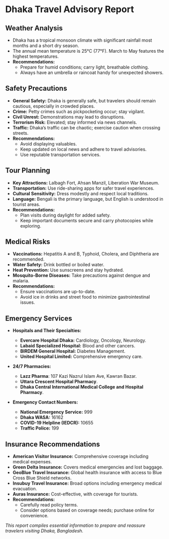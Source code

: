 # Dhaka Travel Advisory Report

## Weather Analysis
- Dhaka has a tropical monsoon climate with significant rainfall most months and a short dry season.
- The annual mean temperature is 25°C (77°F). March to May features the highest temperatures.
- **Recommendations:**
  - Prepare for humid conditions; carry light, breathable clothing.
  - Always have an umbrella or raincoat handy for unexpected showers.

## Safety Precautions
- **General Safety:** Dhaka is generally safe, but travelers should remain cautious, especially in crowded places.
- **Crime:** Petty crimes such as pickpocketing occur; stay vigilant.
- **Civil Unrest:** Demonstrations may lead to disruptions.
- **Terrorism Risk:** Elevated; stay informed via news channels.
- **Traffic:** Dhaka’s traffic can be chaotic; exercise caution when crossing streets.
- **Recommendations:**
  - Avoid displaying valuables.
  - Keep updated on local news and adhere to travel advisories.
  - Use reputable transportation services.

## Tour Planning
- **Key Attractions:** Lalbagh Fort, Ahsan Manzil, Liberation War Museum.
- **Transportation:** Use ride-sharing apps for safer travel experiences.
- **Cultural Sensitivity:** Dress modestly and respect local traditions.
- **Language:** Bengali is the primary language, but English is understood in tourist areas.
- **Recommendations:**
  - Plan visits during daylight for added safety.
  - Keep important documents secure and carry photocopies while exploring.

## Medical Risks
- **Vaccinations:** Hepatitis A and B, Typhoid, Cholera, and Diphtheria are recommended.
- **Water Safety:** Drink bottled or boiled water.
- **Heat Prevention:** Use sunscreens and stay hydrated.
- **Mosquito-Borne Diseases:** Take precautions against dengue and malaria.
- **Recommendations:**
  - Ensure vaccinations are up-to-date.
  - Avoid ice in drinks and street food to minimize gastrointestinal issues.

## Emergency Services
- **Hospitals and Their Specialties:**
  - **Evercare Hospital Dhaka:** Cardiology, Oncology, Neurology.
  - **Labaid Specialized Hospital:** Blood and other cancers.
  - **BIRDEM General Hospital:** Diabetes Management.
  - **United Hospital Limited:** Comprehensive emergency care.
  
- **24/7 Pharmacies:**
  - **Lazz Pharma**: 107 Kazi Nazrul Islam Ave, Kawran Bazar.
  - **Uttara Crescent Hospital Pharmacy**.
  - **Dhaka Central International Medical College and Hospital Pharmacy**.

- **Emergency Contact Numbers:**
  - **National Emergency Service:** 999
  - **Dhaka WASA:** 16162
  - **COVID-19 Helpline (IEDCR):** 10655
  - **Traffic Police:** 199

## Insurance Recommendations
- **American Visitor Insurance:** Comprehensive coverage including medical expenses.
- **Green Delta Insurance:** Covers medical emergencies and lost baggage.
- **GeoBlue Travel Insurance:** Global health insurance with access to Blue Cross Blue Shield networks.
- **Insubuy Travel Insurance:** Broad options including emergency medical evacuation.
- **Auras Insurance:** Cost-effective, with coverage for tourists.
- **Recommendations:**
  - Carefully read policy terms.
  - Consider options based on coverage needs; purchase online for convenience.

*This report compiles essential information to prepare and reassure travelers visiting Dhaka, Bangladesh.*
```